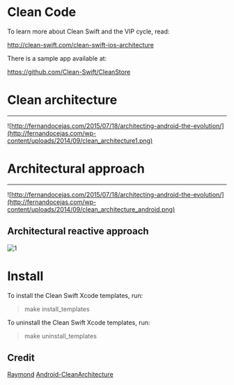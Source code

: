 # Clean Code

To learn more about Clean Swift and the VIP cycle, read:

http://clean-swift.com/clean-swift-ios-architecture

There is a sample app available at:

https://github.com/Clean-Swift/CleanStore

# Clean architecture
-----------------
![http://fernandocejas.com/2015/07/18/architecting-android-the-evolution/](http://fernandocejas.com/wp-content/uploads/2014/09/clean_architecture1.png)

# Architectural approach
-----------------
![http://fernandocejas.com/2015/07/18/architecting-android-the-evolution/](http://fernandocejas.com/wp-content/uploads/2014/09/clean_architecture_android.png)

Architectural reactive approach
-----------------
![1](https://cloud.githubusercontent.com/assets/4659608/15095669/8564453e-14dc-11e6-8cbc-2afd74c76ddf.png)


# Install

To install the Clean Swift Xcode templates, run:

> make install_templates

To uninstall the Clean Swift Xcode templates, run:

> make uninstall_templates

## Credit 
[Raymond](http://clean-swift.com)
[Android-CleanArchitecture](https://github.com/android10/Android-CleanArchitecture)
